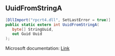 ## UuidFromStringA

```csharp
[DllImport("rpcrt4.dll", SetLastError = true)]
public static extern int UuidFromStringA(
   byte[] StringUuid,
   out Guid Uuid
);
```

Microsoft documentation: [Link](https://docs.microsoft.com/en-us/windows/win32/api/rpcdce/nf-rpcdce-uuidfromstringa)
